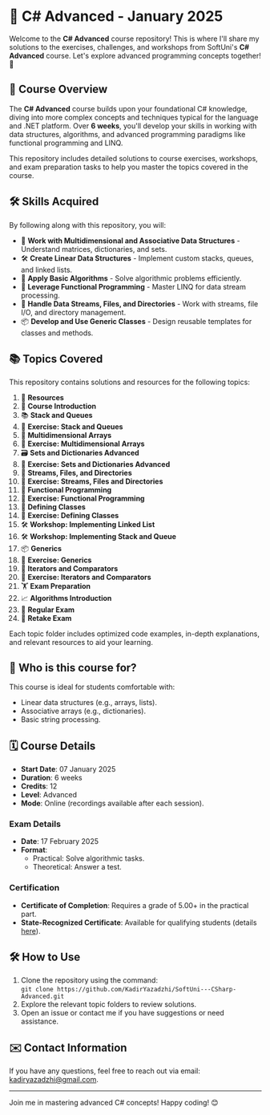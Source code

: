 # 📘 C# Advanced - January 2025

Welcome to the **C# Advanced** course repository! This is where I'll share my solutions to the exercises, challenges, and workshops from SoftUni's **C# Advanced** course. Let's explore advanced programming concepts together! 🚀

## 🌟 Course Overview

The **C# Advanced** course builds upon your foundational C# knowledge, diving into more complex concepts and techniques typical for the language and .NET platform. Over **6 weeks**, you'll develop your skills in working with data structures, algorithms, and advanced programming paradigms like functional programming and LINQ.

This repository includes detailed solutions to course exercises, workshops, and exam preparation tasks to help you master the topics covered in the course.

## 🛠️ Skills Acquired

By following along with this repository, you will:

- 🧮 **Work with Multidimensional and Associative Data Structures** - Understand matrices, dictionaries, and sets.
- 🛠️ **Create Linear Data Structures** - Implement custom stacks, queues, and linked lists.
- 🔄 **Apply Basic Algorithms** - Solve algorithmic problems efficiently.
- 📜 **Leverage Functional Programming** - Master LINQ for data stream processing.
- 📂 **Handle Data Streams, Files, and Directories** - Work with streams, file I/O, and directory management.
- 📦 **Develop and Use Generic Classes** - Design reusable templates for classes and methods.

## 📚 Topics Covered

This repository contains solutions and resources for the following topics:

1. 📑 **Resources**  
2. 📜 **Course Introduction**  
3. 📚 **Stack and Queues**  
4. 📝 **Exercise: Stack and Queues**  
5. 🔢 **Multidimensional Arrays**  
6. 📝 **Exercise: Multidimensional Arrays**  
7. 🗃️ **Sets and Dictionaries Advanced**  
8. 📝 **Exercise: Sets and Dictionaries Advanced**  
9. 📂 **Streams, Files, and Directories**  
10. 📝 **Exercise: Streams, Files and Directories**  
11. 🔄 **Functional Programming**  
12. 📝 **Exercise: Functional Programming**  
13. 🧱 **Defining Classes**  
14. 📝 **Exercise: Defining Classes**  
15. 🛠️ **Workshop: Implementing Linked List**  
16. 🛠️ **Workshop: Implementing Stack and Queue**  
17. 📦 **Generics**  
18. 📝 **Exercise: Generics**  
19. 🔄 **Iterators and Comparators**  
20. 📝 **Exercise: Iterators and Comparators**  
21. 🏋️ **Exam Preparation**  
22. 📈 **Algorithms Introduction**  
23. 📝 **Regular Exam**  
24. 🔄 **Retake Exam**  

Each topic folder includes optimized code examples, in-depth explanations, and relevant resources to aid your learning.

## 🎯 Who is this course for?

This course is ideal for students comfortable with:

- Linear data structures (e.g., arrays, lists).  
- Associative arrays (e.g., dictionaries).  
- Basic string processing.

## 🗓️ Course Details

- **Start Date**: 07 January 2025  
- **Duration**: 6 weeks  
- **Credits**: 12  
- **Level**: Advanced  
- **Mode**: Online (recordings available after each session).  

### Exam Details

- **Date**: 17 February 2025  
- **Format**:  
  - Practical: Solve algorithmic tasks.  
  - Theoretical: Answer a test.  

### Certification

- **Certificate of Completion**: Requires a grade of 5.00+ in the practical part.  
- **State-Recognized Certificate**: Available for qualifying students (details [here](#)).

## 🛠️ How to Use

1. Clone the repository using the command:  
   `git clone https://github.com/KadirYazadzhi/SoftUni---CSharp-Advanced.git`  
2. Explore the relevant topic folders to review solutions.  
3. Open an issue or contact me if you have suggestions or need assistance.  

## ✉️ Contact Information

If you have any questions, feel free to reach out via email: kadiryazadzhi@gmail.com.  

---

Join me in mastering advanced C# concepts! Happy coding! 😊
